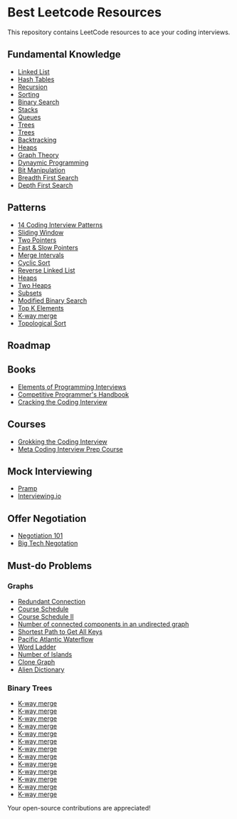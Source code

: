# Best Leetcode Resources
This repository contains LeetCode resources to ace your coding interviews.

## Fundamental Knowledge 
- [Linked List]()
- [Hash Tables]()
- [Recursion]()
- [Sorting]()
- [Binary Search]()
- [Stacks]()
- [Queues]()
- [Trees]()
- [Trees]()
- [Backtracking](https://medium.com/leetcode-patterns/leetcode-pattern-3-backtracking-5d9e5a03dc26)
- [Heaps]()
- [Graph Theory]()
- [Dynaymic Programming](https://leetcode.com/discuss/general-discussion/458695/dynamic-programming-patterns)
- [Bit Manipulation]()
- [Breadth First Search]()
- [Depth First Search]()

## Patterns
- [14 Coding Interview Patterns](https://www.teamblind.com/blog/top-leetcode-patterns-coding-interview-questions/)
- [Sliding Window]()
- [Two Pointers]()
- [Fast & Slow Pointers]()
- [Merge Intervals]()
- [Cyclic Sort]()
- [Reverse Linked List]()
- [Heaps]()
- [Two Heaps]()
- [Subsets]()
- [Modified Binary Search]()
- [Top K Elements]()
- [K-way merge]()
- [Topological Sort]()

## Roadmap

## Books
- [Elements of Programming Interviews](https://www.amazon.com/Elements-Programming-Interviews-Insiders-Guide/dp/1479274836)
- [Competitive Programmer's Handbook](https://github.com/Avinash987/Coding/blob/master/CodingBook.pdf)
- [Cracking the Coding Interview](https://github.com/Avinash987/Coding/blob/master/Cracking-the-Coding-Interview-6th-Edition-189-Programming-Questions-and-Solutions.pdf)

## Courses
- [Grokking the Coding Interview](https://www.designgurus.io/course/grokking-the-coding-interview)
- [Meta Coding Interview Prep Course](https://www.coursera.org/learn/coding-interview-preparation)

## Mock Interviewing
- [Pramp](https://www.pramp.com/#/)
- [Interviewing.io](https://interviewing.io/)

## Offer Negotiation
- [Negotiation 101](https://www.tryexponent.com/blog/tech-salary-negotiation-guide)
- [Big Tech Negotation](https://www.levels.fyi/blog/google-salary-negotiation.html)

## Must-do Problems

### Graphs
- [Redundant Connection](https://leetcode.com/problems/trim-a-binary-search-tree/description/)
- [Course Schedule](https://leetcode.com/problems/course-schedule/description/)
- [Course Schedule II](https://leetcode.com/problems/course-schedule-ii/description/)
- [Number of connected components in an undirected graph](https://leetcode.com/problems/number-of-connected-components-in-an-undirected-graph/description/)
- [Shortest Path to Get All Keys](https://leetcode.com/problems/shortest-path-to-get-all-keys/description/?envType=list&envId=xler60c5)
- [Pacific Atlantic Waterflow](https://leetcode.com/problems/pacific-atlantic-water-flow/description/?envType=list&envId=xler60c5)
- [Word Ladder](https://leetcode.com/problems/word-ladder/description/)
- [Number of Islands](https://leetcode.com/problems/number-of-islands/description/?envType=list&envId=xler60c5)
- [Clone Graph](https://leetcode.com/problems/clone-graph/description/?envType=list&envId=xler60c5)
- [Alien Dictionary](https://leetcode.com/problems/alien-dictionary/description/)

### Binary Trees
- [K-way merge](https://leetcode.com/problems/construct-binary-tree-from-preorder-and-inorder-traversal/description/)
- [K-way merge](https://leetcode.com/problems/diameter-of-binary-tree/)
- [K-way merge](https://leetcode.com/problems/invert-binary-tree/)
- [K-way merge](https://leetcode.com/problems/count-good-nodes-in-binary-tree/description/)
- [K-way merge](https://leetcode.com/problems/serialize-and-deserialize-binary-tree/description/)
- [K-way merge](https://leetcode.com/problems/kth-smallest-element-in-a-bst/description/)
- [K-way merge](https://leetcode.com/problems/lowest-common-ancestor-of-a-binary-search-tree/description/)
- [K-way merge](https://leetcode.com/problems/path-sum/description/?envType=list&envId=xlemouqi)
- [K-way merge](https://leetcode.com/problems/path-sum-ii/description/?envType=list&envId=xlemouqi)
- [K-way merge](https://leetcode.com/problems/merge-two-binary-trees/description/?envType=list&envId=xlemouqi)
- [K-way merge](https://leetcode.com/problems/word-search/)
- [K-way merge](https://leetcode.com/problems/word-search-ii/)
- [K-way merge](https://leetcode.com/problems/maximum-width-of-binary-tree/)

Your open-source contributions are appreciated!
